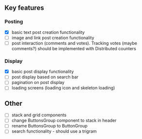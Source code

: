 ## Key features

### Posting

- [x] basic text post creation functionality
- [ ] image and link post creation functionality
- [ ] post interaction (comments and votes). Tracking votes (maybe comments?) should be implemented with Distributed counters

### Display

- [x] basic post display functionality
- [ ] post display based on search bar
- [ ] pagination on post display
- [ ] loading screens (loading icon and skeleton loading)

## Other

- [ ] stack and grid components
- [ ] change ButtonsGroup component to stack in header
- [ ] rename ButtonsGroup to ButtonGroup
- [ ] search functionality - should use a trigram
